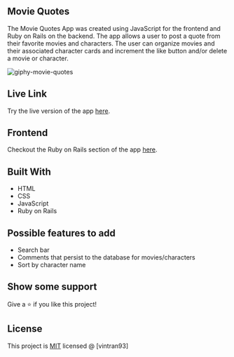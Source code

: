 ## Movie Quotes
The Movie Quotes App was created using JavaScript for the frontend and Ruby on Rails on the backend. The app allows a user to post a quote from their favorite movies and characters. The user can organize movies and their associated character cards and increment the like button and/or delete a movie or character.

![giphy-movie-quotes](https://user-images.githubusercontent.com/78582898/188034763-34a7dcda-331e-4734-b8cb-127842231839.gif)

## Live Link

Try the live version of the app [here](https://vintran93.github.io/movie-quotes-client/).

## Frontend

Checkout the Ruby on Rails section of the app [here](https://github.com/vintran93/movie-quotes-client).

## Built With

* HTML
* CSS
* JavaScript
* Ruby on Rails

## Possible features to add

* Search bar
* Comments that persist to the database for movies/characters
* Sort by character name 

## Show some support

Give a ⭐️ if you like this project!

## License

This project is [MIT](https://opensource.org/licenses/MIT) licensed @ [vintran93]
